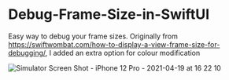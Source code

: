 # Debug-Frame-Size-in-SwiftUI
Easy way to debug your frame sizes. Originally from https://swiftwombat.com/how-to-display-a-view-frame-size-for-debugging/, I added an extra option for colour modification

![Simulator Screen Shot - iPhone 12 Pro - 2021-04-19 at 16 22 10](https://user-images.githubusercontent.com/46006784/115252100-73005780-a12b-11eb-9f60-de741c590841.png)
